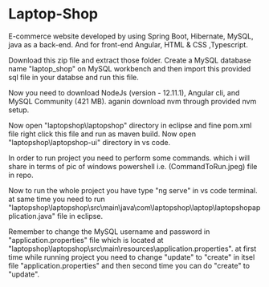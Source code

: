# Laptop-Shop
E-commerce website developed by using Spring Boot, Hibernate, MySQL, java as a back-end. And for front-end Angular, HTML & CSS ,Typescript.

Download this zip file and extract those folder. Create a MySQL database name "laptop_shop" on MySQL workbench and then import this provided sql file in your databse and run this file.

Now you need to download NodeJs (version - 12.11.1), Angular cli, and MySQL Community (421 MB). aganin download nvm through provided nvm setup.

Now open "laptopshop\laptopshop" directory in eclipse and fine pom.xml file right click this file and run as maven build. Now open "laptopshop\laptopshop-ui" directory in vs code.

In order to run project you need to perform some commands. which i will share in terms of pic of windows powershell i.e. (CommandToRun.jpeg) file in repo.

Now to run the whole project you have type "ng serve" in vs code terminal. at same time you need to run "laptopshop\laptopshop\src\main\java\com\laptopshop\laptop\laptopshopapplication.java" file in eclipse.

Remember to change the MySQL username and password in "application.properties" file which is located at "laptopshop\laptopshop\src\main\resources\application.properties". at first time while running project you need to change "update" to "create" in itsel file "application.properties" and then second time you can do "create" to "update".
